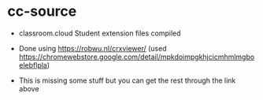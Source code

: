# cc-source
- classroom.cloud Student extension files compiled
- Done using https://robwu.nl/crxviewer/ (used https://chromewebstore.google.com/detail/mpkdoimpgkhjcicmhmlmgboelebflpla)

- This is missing some stuff but you can get the rest through the link above

